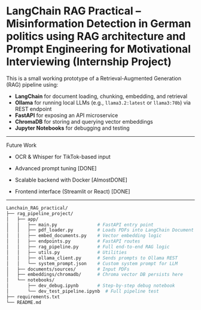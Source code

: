# LangChain RAG Practical – Misinformation Detection in German politics using RAG architecture and Prompt Engineering for Motivational Interviewing (Internship Project)

This is a small working prototype of a Retrieval-Augmented Generation (RAG) pipeline using:

- **LangChain** for document loading, chunking, embedding, and retrieval
- **Ollama** for running local LLMs (e.g., `llama3.2:latest` or `llama3:70b`) via REST endpoint
- **FastAPI** for exposing an API microservice
- **ChromaDB** for storing and querying vector embeddings
- **Jupyter Notebooks** for debugging and testing

---

 Future Work
 - OCR & Whisper for TikTok-based input 
 
 - Advanced prompt tuning [DONE]

 - Scalable backend with Docker [AlmostDONE]

 - Frontend interface (Streamlit or React) [DONE]
 
---

```bash
Lanchain_RAG_practical/
├── rag_pipeline_project/
│   ├── app/
│   │   ├── main.py               # FastAPI entry point
│   │   ├── pdf_loader.py         # Loads PDFs into LangChain Document format
│   │   ├── embed_documents.py    # Vector embedding logic
│   │   ├── endpoints.py          # FastAPI routes
│   │   ├── rag_pipeline.py       # Full end-to-end RAG logic
│   │   ├── utils.py              # Utilities
│   │   ├── ollama_client.py      # Sends prompts to Ollama REST
│   │   └── system_prompt.json    # Custom system prompt for LLM
│   ├── documents/sources/        # Input PDFs
│   ├── embeddings/chromadb/      # Chroma vector DB persists here
│   └── notebooks/
│       ├── dev_debug.ipynb       # Step-by-step debug notebook
│       └── dev_test_pipeline.ipynb  # Full pipeline test
├── requirements.txt
└── README.md
